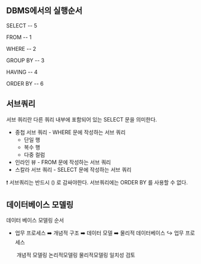 ## DBMS에서의 실행순서

SELECT			-- 5

FROM          	-- 1

WHERE			-- 2

GROUP BY	  -- 3

HAVING 		 -- 4

ORDER BY	  -- 6





## 서브쿼리

서브 쿼리란 다른 쿼리 내부에 포함되어 있는 SELECT 문을 의미한다.



- 중첩 서브 쿼리 - WHERE 문에 작성하는 서브 쿼리
  - 단일 행
  - 복수 행
  - 다중 컬럼
- 인라인 뷰 - FROM 문에 작성하는 서브 쿼리
- 스칼라 서브 쿼리 - SELECT 문에 작성하는 서브 쿼리



:exclamation: 서브쿼리는 반드시 () 로 감싸야한다. 서브쿼리에는 ORDER BY 를 사용할 수 없다.





## 데이터베이스 모델링

데이터 베이스 모델링 순서

- 업무 프로세스 :arrow_right: 개념적 구조  :arrow_right: 데이터 모델 :arrow_right: 물리적 데이터베이스 :arrow_right_hook: 업무 프로세스 

  ​				개념적 모델링	논리적모델링	물리적모델링					일치성 검토

 